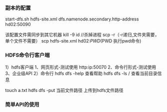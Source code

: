 ### 副本的配置
start-dfs.sh
hdfs-site.xml
	<property>
	<name>dfs.namenode.secondary.http-address</name>
	<value>hd02:50090</value>
	</property>
	
该配置文件需同步到其它机器
	kill -9 id //杀掉进程
	scp -r（-r递归,文件夹需要，单个文件不需要）
	scp hdfs-site.xml  hd02:$PWD  ($PWD 执行pwd命令)
	
### HDFS命令行客户端
1）hdfs客户端
	1、网页形式-测试使用
	http:ip:50070
	2、命令行形式-测试使用
	3、企业级API
2）命令行
hdfs dfs -help  查看帮助
hdfs dfs -ls / 查看当前目录信息

touch a.txt
hdfs dfs -put 当前文件路径 上传到hdfs文件路径




### 简单API的使用